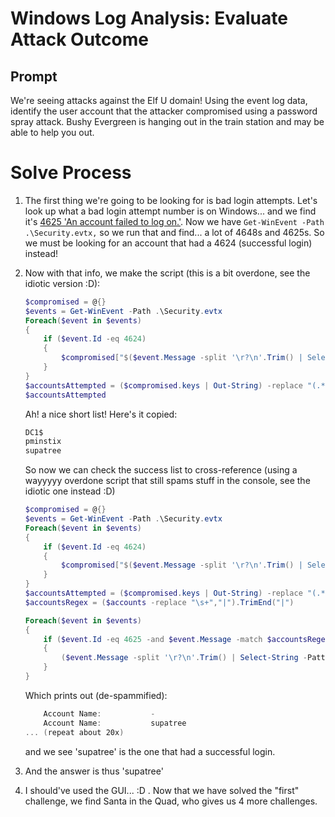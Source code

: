 # Windows Log Analysis: Evaluate Attack Outcome
## Prompt
We're seeing attacks against the Elf U domain! Using the event log data, identify the user account that the attacker compromised using a password spray attack. Bushy Evergreen is hanging out in the train station and may be able to help you out.

# Solve Process

1. The first thing we're going to be looking for is bad login attempts. Let's look up what a bad login attempt number is on Windows... and we find it's [4625 'An account failed to log on.'](https://social.technet.microsoft.com/forums/windowsserver/en-US/6a2a00e0-0768-40e6-9951-f2b55f9a6491/). Now we have ```Get-WinEvent -Path .\Security.evtx,``` so we run that and find... a lot of 4648s and 4625s. So we must be looking for an account that had a 4624 (successful login) instead!
1. Now with that info, we make the script (this is a bit overdone, see the idiotic version :D):
    ```powershell
    $compromised = @{}
    $events = Get-WinEvent -Path .\Security.evtx
    Foreach($event in $events)
    {
        if ($event.Id -eq 4624)
        {
            $compromised["$($event.Message -split '\r?\n'.Trim() | Select-String -Pattern "Account Name")"] = "attempted"
        }
    }
    $accountsAttempted = ($compromised.keys | Out-String) -replace "(.*Name.*Name:\s+)(.*)(\s+Network.*)",'$2'
    $accountsAttempted
    ```

    Ah! a nice short list! Here's it copied:

    ```powershell
    DC1$
    pminstix
    supatree
    ```

    So now we can check the success list to cross-reference (using a wayyyyy overdone script that still spams stuff in the console, see the idiotic one instead :D)

    ```powershell
    $compromised = @{}
    $events = Get-WinEvent -Path .\Security.evtx
    Foreach($event in $events)
    {
        if ($event.Id -eq 4624)
        {
            $compromised["$($event.Message -split '\r?\n'.Trim() | Select-String -Pattern "Account Name")"] = "attempted"
        }
    }
    $accountsAttempted = ($compromised.keys | Out-String) -replace "(.*Name.*Name:\s+)(.*)(\s+Network.*)",'$2'
    $accountsRegex = ($accounts -replace "\s+","|").TrimEnd("|")

    Foreach($event in $events)
    {
        if ($event.Id -eq 4625 -and $event.Message -match $accountsRegex)
        {
            ($event.Message -split '\r?\n'.Trim() | Select-String -Pattern "Account Name") -replace "(.*Name.*Name:\s+)(.*)(\s+Network.*)",'$2'
        }
    }
    ```
    Which prints out (de-spammified):
    ```powershell
        Account Name:           -
        Account Name:           supatree
    ... (repeat about 20x)
    ```
    and we see 'supatree' is the one that had a successful login.
1. And the answer is thus 'supatree'
1. I should've used the GUI... :D . Now that we have solved the "first" challenge, we find Santa in the Quad, who gives us 4 more challenges.
